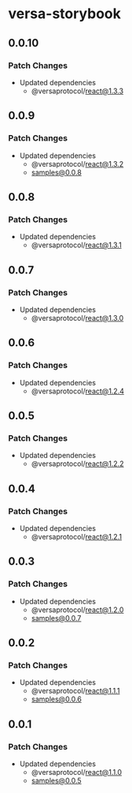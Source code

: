 # versa-storybook

## 0.0.10

### Patch Changes

- Updated dependencies
  - @versaprotocol/react@1.3.3

## 0.0.9

### Patch Changes

- Updated dependencies
  - @versaprotocol/react@1.3.2
  - samples@0.0.8

## 0.0.8

### Patch Changes

- Updated dependencies
  - @versaprotocol/react@1.3.1

## 0.0.7

### Patch Changes

- Updated dependencies
  - @versaprotocol/react@1.3.0

## 0.0.6

### Patch Changes

- Updated dependencies
  - @versaprotocol/react@1.2.4

## 0.0.5

### Patch Changes

- Updated dependencies
  - @versaprotocol/react@1.2.2

## 0.0.4

### Patch Changes

- Updated dependencies
  - @versaprotocol/react@1.2.1

## 0.0.3

### Patch Changes

- Updated dependencies
  - @versaprotocol/react@1.2.0
  - samples@0.0.7

## 0.0.2

### Patch Changes

- Updated dependencies
  - @versaprotocol/react@1.1.1
  - samples@0.0.6

## 0.0.1

### Patch Changes

- Updated dependencies
  - @versaprotocol/react@1.1.0
  - samples@0.0.5
